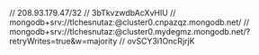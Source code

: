 // 208.93.179.47/32
// 3bTkvzwdbAcXvHlU
// mongodb+srv://tlchesnutaz:<password>@cluster0.cnpazqz.mongodb.net/
// mongodb+srv://tlchesnutaz:@cluster0.mydegmz.mongodb.net/?retryWrites=true&w=majority
// ovSCY3i1OncRjrjK
